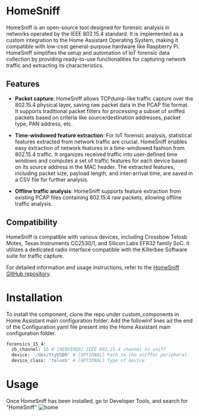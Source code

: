 # HomeSniff

HomeSniff is an open-source tool designed for forensic analysis in networks operated by the IEEE 802.15.4 standard. It is implemented as a custom integration to the Home Assistant Operating System, making it compatible with low-cost general-purpose hardware like Raspberry Pi. HomeSniff simplifies the setup and automation of IoT forensic data collection by providing ready-to-use functionalities for capturing network traffic and extracting its characteristics.

## Features

- **Packet capture**: HomeSniff allows TCPdump-like traffic capture over the 802.15.4 physical layer, saving raw packet data in the PCAP file format. It supports traditional packet filters for processing a subset of sniffed packets based on criteria like source/destination addresses, packet type, PAN address, etc.

- **Time-windowed feature extraction**: For IoT forensic analysis, statistical features extracted from network traffic are crucial. HomeSniff enables easy extraction of network features in a time-windowed fashion from 802.15.4 traffic. It organizes received traffic into user-defined time windows and computes a set of traffic features for each device based on its source address in the MAC header. The extracted features, including packet size, payload length, and inter-arrival time, are saved in a CSV file for further analysis.

- **Offline traffic analysis**: HomeSniff supports feature extraction from existing PCAP files containing 802.15.4 raw packets, allowing offline traffic analysis.

## Compatibility

HomeSniff is compatible with various devices, including Crossbow Telosb Motes, Texas Instruments CC2530/1, and Silicon Labs EFR32 family SoC. It utilizes a dedicated radio interface compatible with the Killerbee Software suite for traffic capture.

For detailed information and usage instructions, refer to the [HomeSniff GitHub repository](https://github.com/antonio-boiano/HomeSniff/tree/main).

# Installation
To install the component, clone the repo under custom_components in Home Assistant main configuration folder. Add the followinf lines ad the end of the Configuration.yaml file present into the Home Assistant main configuration folder.
```python
forensics_15_4:
  zb_channel: 15 # [REQUIRED] IEEE 802.15.4 channel to sniff
  device: '/dev/ttyUSB0' # [OPTIONAL] Path to the sniffer peripheral
  device_class: 'telosb' # [OPTIONAL] Type of device

```

# Usage
Once HomeSniff has been installed, go to Developer Tools, and search for "HomeSniff"
![home](https://github-production-user-asset-6210df.s3.amazonaws.com/63819514/254334055-3347a7dd-3376-41b5-af2c-559900e83a19.png)
